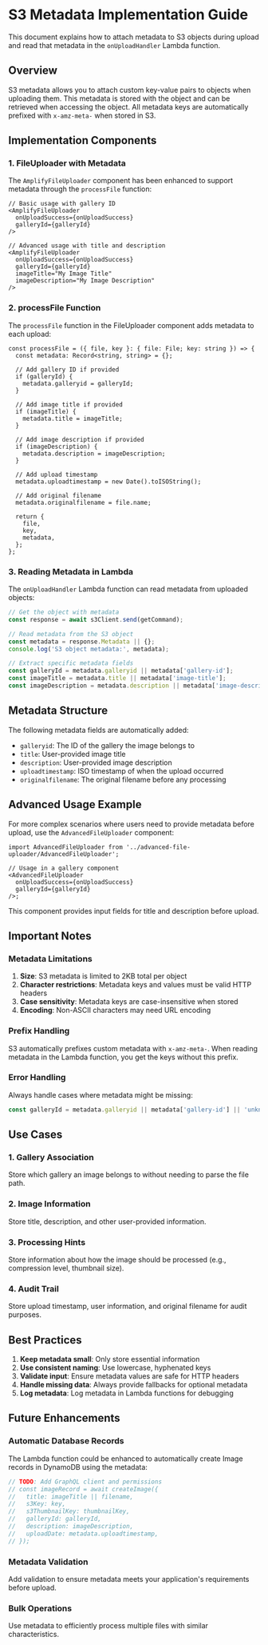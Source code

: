 # S3 Metadata Implementation Guide

This document explains how to attach metadata to S3 objects during upload and read that metadata in the `onUploadHandler` Lambda function.

## Overview

S3 metadata allows you to attach custom key-value pairs to objects when uploading them. This metadata is stored with the object and can be retrieved when accessing the object. All metadata keys are automatically prefixed with `x-amz-meta-` when stored in S3.

## Implementation Components

### 1. FileUploader with Metadata

The `AmplifyFileUploader` component has been enhanced to support metadata through the `processFile` function:

```tsx
// Basic usage with gallery ID
<AmplifyFileUploader
  onUploadSuccess={onUploadSuccess}
  galleryId={galleryId}
/>

// Advanced usage with title and description
<AmplifyFileUploader
  onUploadSuccess={onUploadSuccess}
  galleryId={galleryId}
  imageTitle="My Image Title"
  imageDescription="My Image Description"
/>
```

### 2. processFile Function

The `processFile` function in the FileUploader component adds metadata to each upload:

```tsx
const processFile = ({ file, key }: { file: File; key: string }) => {
  const metadata: Record<string, string> = {};

  // Add gallery ID if provided
  if (galleryId) {
    metadata.galleryid = galleryId;
  }

  // Add image title if provided
  if (imageTitle) {
    metadata.title = imageTitle;
  }

  // Add image description if provided
  if (imageDescription) {
    metadata.description = imageDescription;
  }

  // Add upload timestamp
  metadata.uploadtimestamp = new Date().toISOString();

  // Add original filename
  metadata.originalfilename = file.name;

  return {
    file,
    key,
    metadata,
  };
};
```

### 3. Reading Metadata in Lambda

The `onUploadHandler` Lambda function can read metadata from uploaded objects:

```typescript
// Get the object with metadata
const response = await s3Client.send(getCommand);

// Read metadata from the S3 object
const metadata = response.Metadata || {};
console.log('S3 object metadata:', metadata);

// Extract specific metadata fields
const galleryId = metadata.galleryid || metadata['gallery-id'];
const imageTitle = metadata.title || metadata['image-title'];
const imageDescription = metadata.description || metadata['image-description'];
```

## Metadata Structure

The following metadata fields are automatically added:

- `galleryid`: The ID of the gallery the image belongs to
- `title`: User-provided image title
- `description`: User-provided image description
- `uploadtimestamp`: ISO timestamp of when the upload occurred
- `originalfilename`: The original filename before any processing

## Advanced Usage Example

For more complex scenarios where users need to provide metadata before upload, use the `AdvancedFileUploader` component:

```tsx
import AdvancedFileUploader from '../advanced-file-uploader/AdvancedFileUploader';

// Usage in a gallery component
<AdvancedFileUploader
  onUploadSuccess={onUploadSuccess}
  galleryId={galleryId}
/>;
```

This component provides input fields for title and description before upload.

## Important Notes

### Metadata Limitations

1. **Size**: S3 metadata is limited to 2KB total per object
2. **Character restrictions**: Metadata keys and values must be valid HTTP headers
3. **Case sensitivity**: Metadata keys are case-insensitive when stored
4. **Encoding**: Non-ASCII characters may need URL encoding

### Prefix Handling

S3 automatically prefixes custom metadata with `x-amz-meta-`. When reading metadata in the Lambda function, you get the keys without this prefix.

### Error Handling

Always handle cases where metadata might be missing:

```typescript
const galleryId = metadata.galleryid || metadata['gallery-id'] || 'unknown';
```

## Use Cases

### 1. Gallery Association

Store which gallery an image belongs to without needing to parse the file path.

### 2. Image Information

Store title, description, and other user-provided information.

### 3. Processing Hints

Store information about how the image should be processed (e.g., compression level, thumbnail size).

### 4. Audit Trail

Store upload timestamp, user information, and original filename for audit purposes.

## Best Practices

1. **Keep metadata small**: Only store essential information
2. **Use consistent naming**: Use lowercase, hyphenated keys
3. **Validate input**: Ensure metadata values are safe for HTTP headers
4. **Handle missing data**: Always provide fallbacks for optional metadata
5. **Log metadata**: Log metadata in Lambda functions for debugging

## Future Enhancements

### Automatic Database Records

The Lambda function could be enhanced to automatically create Image records in DynamoDB using the metadata:

```typescript
// TODO: Add GraphQL client and permissions
// const imageRecord = await createImage({
//   title: imageTitle || filename,
//   s3Key: key,
//   s3ThumbnailKey: thumbnailKey,
//   galleryId: galleryId,
//   description: imageDescription,
//   uploadDate: metadata.uploadtimestamp,
// });
```

### Metadata Validation

Add validation to ensure metadata meets your application's requirements before upload.

### Bulk Operations

Use metadata to efficiently process multiple files with similar characteristics.

